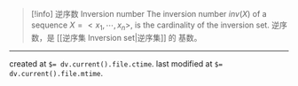 
> [!info] 逆序数 Inversion number
> The inversion number $inv(X)$ of a sequence $X = <x_1, \cdots , x_n>$, is the cardinality of the inversion set.
> 逆序数，是 [[逆序集 Inversion set|逆序集]] 的 基数。

---

created at `$= dv.current().file.ctime`.
last modified at `$= dv.current().file.mtime`.